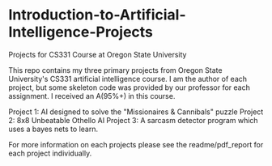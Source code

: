 # Introduction-to-Artificial-Intelligence-Projects
Projects for CS331 Course at Oregon State University

This repo contains my three primary projects from Oregon State University's CS331 artificial intelligence course. I am the author of each project, but some skeleton code was provided by our professor for each assignment.
I received an A(95%+) in this course.

Project 1: AI designed to solve the "Missionaires & Cannibals" puzzle
Project 2: 8x8 Unbeatable Othello AI
Project 3: A sarcasm detector program which uses a bayes nets to learn.

For more information on each projects please see the readme/pdf_report for each project individually.

